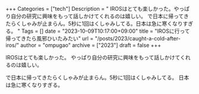 +++
Categories = ["tech"]
Description = " IROSはとても楽しかった。やっぱり自分の研究に興味をもって話しかけてくれるのは嬉しい。  で日本に帰ってきたらくしゃみが止まらん。5秒に1回はくしゃみしてる。日本は急に寒くなりすぎる。 "
Tags = []
date = "2023-10-09T10:17:00+09:00"
title = "IROSに行って帰ってきたら風邪ひいたみたい"
url = "/posts/2023/caught-a-cold-after-iros/"
author = "ompugao"
archive = ["2023"]
draft = false
+++

<body>
<p>IROSはとても楽しかった。
やっぱり自分の研究に興味をもって話しかけてくれるのは嬉しい。</p>

<p>で日本に帰ってきたらくしゃみが止まらん。5秒に1回はくしゃみしてる。
日本は急に寒くなりすぎる。</p>
</body>
